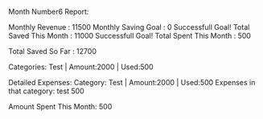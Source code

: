 Month Number6 Report:


Monthly Revenue : 11500
Monthly Saving Goal : 0 Successfull Goal!
Total Saved This Month : 11000 Successfull Goal!
Total Spent This Month : 500

Total Saved So Far : 12700

Categories:
Test   |   Amount:2000   |   Used:500

Detailed Expenses:
Category: Test   |   Amount:2000   |   Used:500
Expenses in that category: 
test 500

Amount Spent This Month: 500
